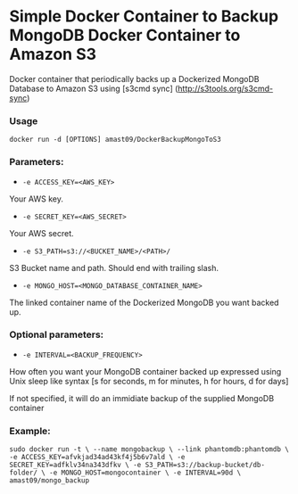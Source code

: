 Simple Docker Container to Backup MongoDB Docker Container to Amazon S3
===================

Docker container that periodically backs up a Dockerized MongoDB Database to Amazon S3 using [s3cmd sync] (http://s3tools.org/s3cmd-sync)

### Usage

	docker run -d [OPTIONS] amast09/DockerBackupMongoToS3

### Parameters:

* `-e ACCESS_KEY=<AWS_KEY>`
<p>Your AWS key.</p>

* `-e SECRET_KEY=<AWS_SECRET>`
<p>Your AWS secret.</p>

* `-e S3_PATH=s3://<BUCKET_NAME>/<PATH>/`
<p>S3 Bucket name and path. Should end with trailing slash.</p>

* `-e MONGO_HOST=<MONGO_DATABASE_CONTAINER_NAME>`
<p>The linked container name of the Dockerized MongoDB you want backed up.</p>

### Optional parameters:

* `-e INTERVAL=<BACKUP_FREQUENCY>`
<p>How often you want your MongoDB container backed up expressed using Unix sleep like syntax [s for seconds, m for minutes, h for hours, d for days]</p>
<p>If not specified, it will do an immidiate backup of the supplied MongoDB container</p>

### Example:

`sudo docker run -t \
    --name mongobackup \
    --link phantomdb:phantomdb \
    -e ACCESS_KEY=afvkjad34ad43kf4j5b6v7ald \
    -e SECRET_KEY=adfklv34na343dfkv \
    -e S3_PATH=s3://backup-bucket/db-folder/ \
    -e MONGO_HOST=mongocontainer \
    -e INTERVAL=90d \
    amast09/mongo_backup`
